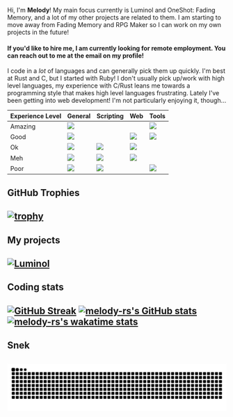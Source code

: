 Hi, I'm **Melody**! My main focus currently is Luminol and OneShot: Fading Memory, and a lot of my other projects are related to them. I am starting to move away from Fading Memory and RPG Maker so I can work on my own projects in the future!

#### If you'd like to hire me, I am currently looking for remote employment. You can reach out to me at the email on my profile!

I code in a *lot* of languages and can generally pick them up quickly. I'm best at Rust and C, but I started with Ruby! 
I don't usually pick up/work with high level languages, my experience with C/Rust leans me towards a programming style that makes high level languages frustrating.
Lately I've been getting into web development! I'm not particularly enjoying it, though...

|Experience Level|General|Scripting|Web|Tools|
|-|--|--|--|--|
|Amazing|<img width=32px src="https://raw.githubusercontent.com/melody-rs/melody-rs/refs/heads/main/icons/rust.svg">|||<img width=32px src="https://raw.githubusercontent.com/melody-rs/melody-rs/refs/heads/main/icons/toml.svg">|
|Good|<img width=32px src="https://raw.githubusercontent.com/melody-rs/melody-rs/refs/heads/main/icons/c.svg">||<img width=32px src="https://raw.githubusercontent.com/melody-rs/melody-rs/refs/heads/main/icons/javascript.svg">|<img width=32px src="https://raw.githubusercontent.com/melody-rs/melody-rs/refs/heads/main/icons/cmake.svg">|
|Ok|<img width=32px src="https://raw.githubusercontent.com/melody-rs/melody-rs/refs/heads/main/icons/cplusplus.svg">|<img width=32px src="https://raw.githubusercontent.com/melody-rs/melody-rs/refs/heads/main/icons/ruby.svg">|<img width=32px src="https://raw.githubusercontent.com/melody-rs/melody-rs/refs/heads/main/icons/html5.svg">||
|Meh|<img width=32px src="https://raw.githubusercontent.com/melody-rs/melody-rs/refs/heads/main/icons/dotnet.svg">|<img width=32px src="https://raw.githubusercontent.com/melody-rs/melody-rs/refs/heads/main/icons/python.svg">|<img width=32px src="https://raw.githubusercontent.com/melody-rs/melody-rs/refs/heads/main/icons/css.svg">||
|Poor|<img width=32px src="https://raw.githubusercontent.com/melody-rs/melody-rs/refs/heads/main/icons/openjdk.svg">|<img width=32px src="https://raw.githubusercontent.com/melody-rs/melody-rs/refs/heads/main/icons/lua.svg">||<img width=32px src="https://raw.githubusercontent.com/melody-rs/melody-rs/refs/heads/main/icons/vite.svg">|

GitHub Trophies
---
[![trophy](https://github-profile-trophy.vercel.app/?username=melody-rs&theme=gitdimmed&column=-1)](https://github.com/ryo-ma/github-profile-trophy)
---

My projects
---
[![Luminol](https://github-readme-stats.vercel.app/api/pin/?username=Astrabit-ST&repo=Luminol&theme=dark)](https://github.com/Astrabit-ST/Luminol)
---

Coding stats
---
[![GitHub Streak](https://github-readme-streak-stats.herokuapp.com?user=melody-rs&date_format=M%20j%5B%2C%20Y%5D&theme=dark&count_private=true&include_all_commits=true)](https://github.com/melody-rs)
[![melody-rs's GitHub stats](https://github-readme-stats.anuraghazra1.vercel.app/api?username=melody-rs&count_private=true&include_all_commits=true&show_icons=true&theme=dark)](https://github.com/melody-rs)
[![melody-rs's wakatime stats](https://github-readme-stats.vercel.app/api/wakatime?username=melody_rs&theme=dark&layout=compact&langs_count=10)](https://github.com/anuraghazra/github-readme-stats)
---

Snek
---
![snek gif](https://github.com/melody-rs/melody-rs/blob/output/github-snake-dark.svg)
---
